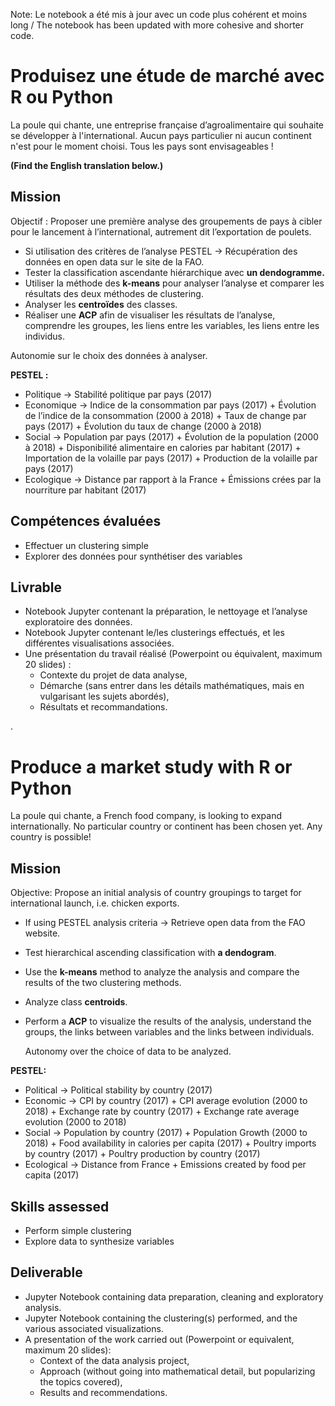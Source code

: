 Note: Le notebook a été mis à jour avec un code plus cohérent et moins long / The notebook has been updated with more cohesive and shorter code.

# Produisez une étude de marché avec R ou Python

La poule qui chante, une entreprise française d’agroalimentaire qui souhaite se développer à l'international. Aucun pays particulier ni aucun continent n'est pour le moment choisi. Tous les pays sont envisageables !

**(Find the English translation below.)**

## Mission

Objectif : Proposer une première analyse des groupements de pays à cibler pour le lancement à l’international, autrement dit l’exportation de poulets.

* Si utilisation des critères de l’analyse PESTEL -> Récupération des données en open data sur le site de la FAO.
* Tester la classification ascendante hiérarchique avec **un dendogramme.**
* Utiliser la méthode des **k-means** pour analyser l’analyse et comparer les résultats des deux méthodes de clustering.
* Analyser les **centroïdes** des classes.
* Réaliser une **ACP** afin de visualiser les résultats de l’analyse, comprendre les groupes, les liens entre les variables, les liens entre les individus.

Autonomie sur le choix des données à analyser.

**PESTEL :**
* Politique → Stabilité politique par pays (2017)
* Economique → Indice de la consommation par pays (2017) + Évolution de l’indice de la consommation (2000 à 2018) + Taux de change par pays (2017) + Évolution du taux de change (2000 à 2018)
* Social → Population par pays (2017) + Évolution de la population (2000 à 2018) + Disponibilité alimentaire en calories par habitant (2017) + Importation de la volaille par pays (2017) + Production de la volaille par pays (2017)
* Ecologique → Distance par rapport à la France + Émissions crées par la nourriture par habitant (2017)

## Compétences évaluées

* Effectuer un clustering simple
* Explorer des données pour synthétiser des variables

## Livrable

* Notebook Jupyter contenant la préparation, le nettoyage et l’analyse exploratoire des données.
* Notebook Jupyter contenant le/les clusterings effectués, et les différentes visualisations associées.
* Une présentation du travail réalisé (Powerpoint ou équivalent, maximum 20 slides) :
    - Contexte du projet de data analyse,
    - Démarche (sans entrer dans les détails mathématiques, mais en vulgarisant les sujets abordés),
    - Résultats et recommandations.

.


# Produce a market study with R or Python

La poule qui chante, a French food company, is looking to expand internationally. No particular country or continent has been chosen yet. Any country is possible!

## Mission

Objective: Propose an initial analysis of country groupings to target for international launch, i.e. chicken exports.

* If using PESTEL analysis criteria -> Retrieve open data from the FAO website.
* Test hierarchical ascending classification with **a dendogram**.
* Use the **k-means** method to analyze the analysis and compare the results of the two clustering methods.
* Analyze class **centroids**.
* Perform a **ACP** to visualize the results of the analysis, understand the groups, the links between variables and the links between individuals.

  Autonomy over the choice of data to be analyzed.

**PESTEL:**
* Political → Political stability by country (2017)
* Economic → CPI by country (2017) + CPI average evolution (2000 to 2018) + Exchange rate by country (2017) + Exchange rate average evolution (2000 to 2018)
* Social → Population by country (2017) + Population Growth (2000 to 2018) + Food availability in calories per capita (2017) + Poultry imports by country (2017) + Poultry production by country (2017)
* Ecological → Distance from France + Emissions created by food per capita (2017)

## Skills assessed

* Perform simple clustering
* Explore data to synthesize variables
  
## Deliverable

* Jupyter Notebook containing data preparation, cleaning and exploratory analysis.
* Jupyter Notebook containing the clustering(s) performed, and the various associated visualizations.
* A presentation of the work carried out (Powerpoint or equivalent, maximum 20 slides):
    - Context of the data analysis project,
    - Approach (without going into mathematical detail, but popularizing the topics covered),
    - Results and recommendations.
